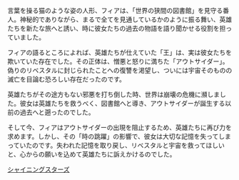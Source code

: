 <!-- title: フィア -->
<!-- status: 生存 -->

言葉を操る猫のような姿の人形、フィアは、「世界の狭間の図書館」を見守る番人。神秘的でありながら、まるで全てを見通しているかのように振る舞い、英雄たちを新たな旅へと誘い、時に彼女たちの過去の物語を語り聞かせる役割を担っていました。

フィアの語るところによれば、英雄たちが仕えていた「王」は、実は彼女たちを欺いていた存在でした。その正体は、憎悪と怒りに満ちた「アウトサイダー」。偽りのリベスタルに封じられたことへの復讐を渇望し、ついには宇宙そのものの滅亡を目論む恐ろしい存在だったのです。

英雄たちがその途方もない邪悪を打ち倒した時、世界は崩壊の危機に瀕しました。彼女は英雄たちを救うべく、図書館へと導き、アウトサイダーが誕生する以前の過去へと遡ったのでした。

そして今、フィアはアウトサイダーの出現を阻止するため、英雄たちに再び力を求めます。しかし、その「時の跳躍」の影響で、彼女は大切な記憶を失ってしまっていたのです。失われた記憶を取り戻し、リベスタルと宇宙を救ってほしいと、心からの願いを込めて英雄たちに訴えかけるのでした。

[シャイニングスターズ](#embed:https://www.youtube.com/live/2toZfafpyW8?si=DCk9DdbYzYoPk1Un&t=385)
